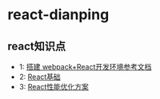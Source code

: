 # react-dianping

## react知识点

* 1: [搭建 webpack+React开发环境参考文档](http://www.imooc.com/article/14499)
* 2: [React基础](http://www.imooc.com/article/14500)
* 3: [React性能优化方案](http://www.imooc.com/article/14932)

